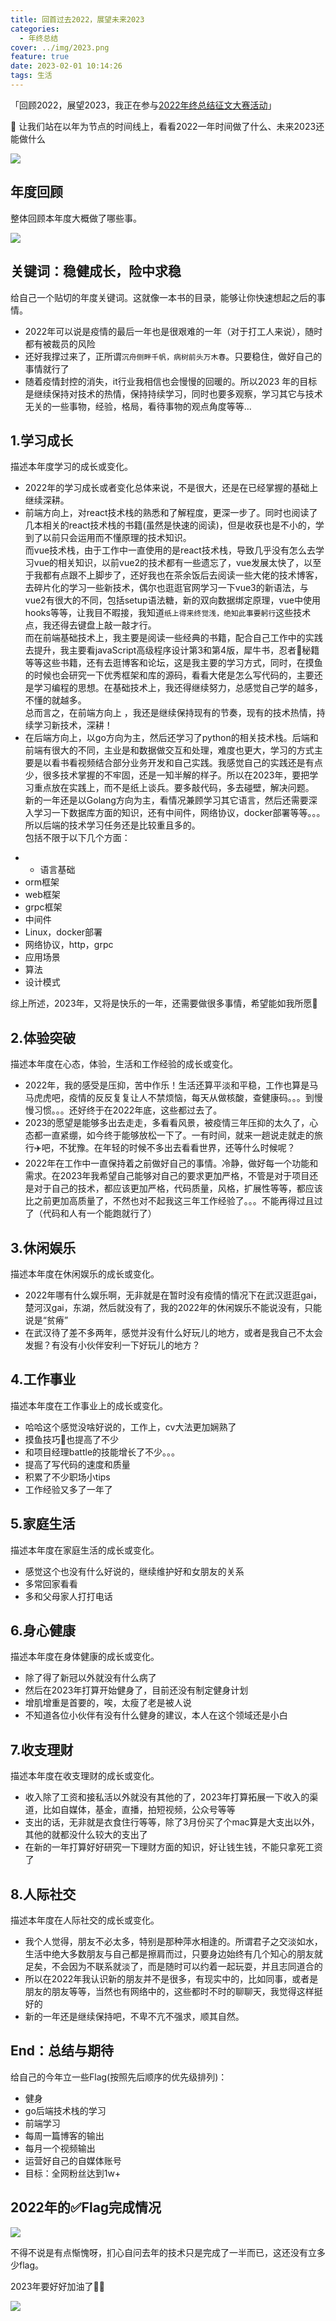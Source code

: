 ```yaml
---
title: 回首过去2022，展望未来2023
categories:
  - 年终总结
cover: ../img/2023.png
feature: true
date: 2023-02-01 10:14:26
tags: 生活
---
```


「回顾2022，展望2023，我正在参与[2022年终总结征文大赛活动](https://juejin.cn/post/7172462429929111559 "https://juejin.cn/post/7172462429929111559")」

📒 让我们站在以年为节点的时间线上，看看2022一年时间做了什么、未来2023还能做什么

![](https://p3-juejin.byteimg.com/tos-cn-i-k3u1fbpfcp/a14c63d4f3b94dafb359f728ce597c89~tplv-k3u1fbpfcp-zoom-1.image)

## 年度回顾

整体回顾本年度大概做了哪些事。

![](https://p3-juejin.byteimg.com/tos-cn-i-k3u1fbpfcp/00c35150170440f78ab4be30c6592892~tplv-k3u1fbpfcp-zoom-1.image)

## 关键词：稳健成长，险中求稳

给自己一个贴切的年度关键词。这就像一本书的目录，能够让你快速想起之后的事情。

-   2022年可以说是疫情的最后一年也是很艰难的一年（对于打工人来说），随时都有被裁员的风险
-   还好我撑过来了，正所谓`沉舟侧畔千帆，病树前头万木春`。只要稳住，做好自己的事情就行了
-   随着疫情封控的消失，it行业我相信也会慢慢的回暖的。所以2023 年的目标是继续保持对技术的热情，保持持续学习，同时也要多观察，学习其它与技术无关的一些事物，经验，格局，看待事物的观点角度等等...

## 1.学习成长

描述本年度学习的成长或变化。

-   2022年的学习成长或者变化总体来说，不是很大，还是在已经掌握的基础上继续深耕。
-   前端方向上，对react技术栈的熟悉和了解程度，更深一步了。同时也阅读了几本相关的react技术栈的书籍(虽然是快速的阅读)，但是收获也是不小的，学到了以前只会运用而不懂原理的技术知识。  
    而vue技术栈，由于工作中一直使用的是react技术栈，导致几乎没有怎么去学习vue的相关知识，以前vue2的技术都有一些遗忘了，vue发展太快了，以至于我都有点跟不上脚步了，还好我也在茶余饭后去阅读一些大佬的技术博客，去碎片化的学习一些新技术，偶尔也逛逛官网学习一下vue3的新语法，与vue2有很大的不同，包括setup语法糖，新的双向数据绑定原理，vue中使用hooks等等，让我目不暇接，我知道`纸上得来终觉浅，绝知此事要躬行`这些技术点，我还得去键盘上敲一敲才行。  
    而在前端基础技术上，我主要是阅读一些经典的书籍，配合自己工作中的实践去提升，我主要看javaScript高级程序设计第3和第4版，犀牛书，忍者🥷秘籍等等这些书籍，还有去逛博客和论坛，这是我主要的学习方式，同时，在摸鱼的时候也会研究一下优秀框架和库的源码，看看大佬是怎么写代码的，主要还是学习编程的思想。在基础技术上，我还得继续努力，总感觉自己学的越多，不懂的就越多。  
    总而言之，在前端方向上 ，我还是继续保持现有的节奏，现有的技术热情，持续学习新技术，深耕！
-   在后端方向上，以go方向为主，然后还学习了python的相关技术栈。后端和前端有很大的不同，主业是和数据做交互和处理，难度也更大，学习的方式主要是以看书看视频结合部分业务开发和自己实践。我感觉自己的实践还是有点少，很多技术掌握的不牢固，还是一知半解的样子。所以在2023年，要把学习重点放在实践上，而不是纸上谈兵。要多敲代码，多去碰壁，解决问题。  
    新的一年还是以Golang方向为主，看情况兼顾学习其它语言，然后还需要深入学习一下数据库方面的知识，还有中间件，网络协议，docker部署等等。。。所以后端的技术学习任务还是比较重且多的。  
    包括不限于以下几个方面：

<!---->

-   -   语言基础
-   orm框架
-   web框架
-   grpc框架
-   中间件
-   Linux，docker部署
-   网络协议，http，grpc
-   应用场景
-   算法
-   设计模式

综上所述，2023年，又将是快乐的一年，还需要做很多事情，希望能如我所愿🙏

## 2.体验突破

描述本年度在心态，体验，生活和工作经验的成长或变化。

-   2022年，我的感受是压抑，苦中作乐！生活还算平淡和平稳，工作也算是马马虎虎吧，疫情的反反复复让人不禁烦恼，每天从做核酸，查健康码。。。到慢慢习惯。。。还好终于在2022年底，这些都过去了。
-   2023的愿望是能够多出去走走，多看看风景，被疫情三年压抑的太久了，心态都一直紧绷，如今终于能够放松一下了。一有时间，就来一趟说走就走的旅行✈️吧，不犹豫。在年轻的时候不多出去看看世界，还等什么时候呢？
-   2022年在工作中一直保持着之前做好自己的事情。冷静，做好每一个功能和需求。在2023年我希望自己能够对自己的要求更加严格，不管是对于项目还是对于自己的技术，都应该更加严格，代码质量，风格，扩展性等等，都应该比之前更加高质量了，不然也对不起我这三年工作经验了。。。不能再得过且过了（代码和人有一个能跑就行了）

## 3.休闲娱乐

描述本年度在休闲娱乐的成长或变化。

-   2022年哪有什么娱乐啊，无非就是在暂时没有疫情的情况下在武汉逛逛gai，楚河汉gai，东湖，然后就没有了，我的2022年的休闲娱乐不能说没有，只能说是“贫瘠”
-   在武汉待了差不多两年，感觉并没有什么好玩儿的地方，或者是我自己不太会发掘？有没有小伙伴安利一下好玩儿的地方？

## 4.工作事业

描述本年度在工作事业上的成长或变化。

-   哈哈这个感觉没啥好说的，工作上，cv大法更加娴熟了
-   摸鱼技巧🦑也提高了不少
-   和项目经理battle的技能增长了不少。。。
-   提高了写代码的速度和质量
-   积累了不少职场小tips
-   工作经验又多了一年了

## 5.家庭生活

描述本年度在家庭生活的成长或变化。

-   感觉这个也没有什么好说的，继续维护好和女朋友的关系
-   多常回家看看
-   多和父母家人打打电话

## 6.身心健康

描述本年度在身体健康的成长或变化。

-   除了得了新冠以外就没有什么病了
-   然后在2023年打算开始健身了，目前还没有制定健身计划
-   增肌增重是首要的，唉，太瘦了老是被人说
-   不知道各位小伙伴有没有什么健身的建议，本人在这个领域还是小白

## 7.收支理财

描述本年度在收支理财的成长或变化。

-   收入除了工资和接私活以外就没有其他的了，2023年打算拓展一下收入的渠道，比如自媒体，基金，直播，拍短视频，公众号等等
-   支出的话，无非就是衣食住行等等，除了3月份买了个mac算是大支出以外，其他的就都没什么较大的支出了
-   在新的一年打算好好研究一下理财方面的知识，好让钱生钱，不能只拿死工资了

## 8.人际社交

描述本年度在人际社交的成长或变化。

-   我个人觉得，朋友不必太多，特别是那种萍水相逢的。所谓君子之交淡如水，生活中绝大多数朋友与自己都是擦肩而过，只要身边始终有几个知心的朋友就足矣，不会因为不联系就淡了，而是随时可以约着一起玩耍，并且志同道合的
-   所以在2022年我认识新的朋友并不是很多，有现实中的，比如同事，或者是朋友的朋友等等，当然也有网络中的，这些都时不时的聊聊天，我觉得这样挺好的
-   新的一年还是继续保持吧，不卑不亢不强求，顺其自然。

## End：总结与期待

给自己的今年立一些Flag(按照先后顺序的优先级排列)：

-   健身
-   go后端技术栈的学习
-   前端学习
-   每周一篇博客的输出
-   每月一个视频输出
-   运营好自己的自媒体账号
-   目标：全网粉丝达到1w+




## 2022年的✅Flag完成情况

![](https://p3-juejin.byteimg.com/tos-cn-i-k3u1fbpfcp/85f5a54704a74d40922c513c26bf3580~tplv-k3u1fbpfcp-zoom-1.image)

不得不说是有点惭愧呀，扪心自问去年的技术只是完成了一半而已，这还没有立多少flag。

2023年要好好加油了🤟🚀

![](https://p3-juejin.byteimg.com/tos-cn-i-k3u1fbpfcp/c6465483116d422b98dbbfb851486e95~tplv-k3u1fbpfcp-zoom-1.image)